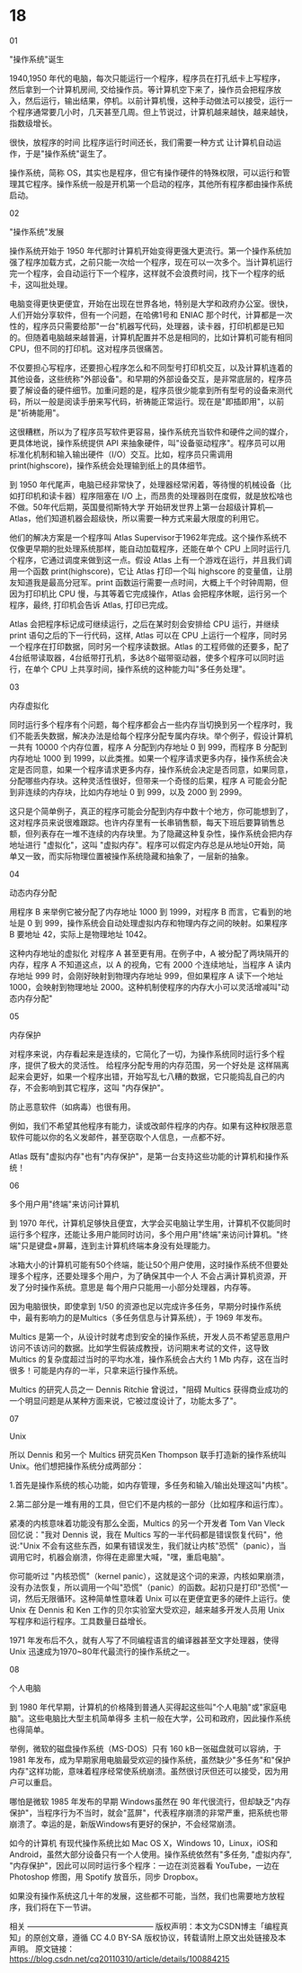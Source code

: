 # 18 

01

"操作系统"诞生

 


1940,1950 年代的电脑，每次只能运行一个程序，程序员在打孔纸卡上写程序，然后拿到一个计算机房间,  交给操作员。等计算机空下来了，操作员会把程序放入，然后运行，输出结果，停机。以前计算机慢，这种手动做法可以接受，运行一个程序通常要几小时，几天甚至几周。但上节说过，计算机越来越快，越来越快，指数级增长。

很快，放程序的时间 比程序运行时间还长，我们需要一种方式 让计算机自动运作，于是"操作系统"诞生了。

操作系统，简称 OS，其实也是程序，但它有操作硬件的特殊权限，可以运行和管理其它程序。操作系统一般是开机第一个启动的程序，其他所有程序都由操作系统启动。

 

02

"操作系统"发展

操作系统开始于 1950 年代那时计算机开始变得更强大更流行。第一个操作系统加强了程序加载方式，之前只能一次给一个程序，现在可以一次多个。当计算机运行完一个程序，会自动运行下一个程序，这样就不会浪费时间，找下一个程序的纸卡，这叫批处理。

电脑变得更快更便宜，开始在出现在世界各地，特别是大学和政府办公室。很快，人们开始分享软件，但有一个问题，在哈佛1号和 ENIAC 那个时代，计算都是一次性的，程序员只需要给那"一台"机器写代码，处理器，读卡器，打印机都是已知的。但随着电脑越来越普遍，计算机配置并不总是相同的，比如计算机可能有相同 CPU，但不同的打印机。这对程序员很痛苦。

不仅要担心写程序，还要担心程序怎么和不同型号打印机交互，以及计算机连着的其他设备，这些统称"外部设备"。和早期的外部设备交互，是非常底层的，程序员要了解设备的硬件细节。加重问题的是，程序员很少能拿到所有型号的设备来测代码，所以一般是阅读手册来写代码，祈祷能正常运行。现在是"即插即用"，以前是"祈祷能用"。

这很糟糕，所以为了程序员写软件更容易，操作系统充当软件和硬件之间的媒介，更具体地说，操作系统提供 API 来抽象硬件，叫"设备驱动程序"。程序员可以用标准化机制和输入输出硬件（I/O）交互。比如，程序员只需调用 print(highscore)，操作系统会处理输到纸上的具体细节。

到 1950 年代尾声，电脑已经非常快了，处理器经常闲着，等待慢的机械设备（比如打印机和读卡器）程序阻塞在 I/O 上，而昂贵的处理器则在度假，就是放松啥也不做。50年代后期，英国曼彻斯特大学 开始研发世界上第一台超级计算机—Atlas，他们知道机器会超级快，所以需要一种方式来最大限度的利用它。

他们的解决方案是一个程序叫 Atlas Supervisor于1962年完成。这个操作系统不仅像更早期的批处理系统那样，能自动加载程序，还能在单个 CPU 上同时运行几个程序，它通过调度来做到这一点。假设 Atlas 上有一个游戏在运行，并且我们调用一个函数 print(highscore)，它让 Atlas 打印一个叫 highscore 的变量值，让朋友知道我是最高分冠军。print 函数运行需要一点时间，大概上千个时钟周期，但因为打印机比 CPU 慢，与其等着它完成操作，Atlas 会把程序休眠，运行另一个程序，最终, 打印机会告诉 Atlas, 打印已完成。

Atlas 会把程序标记成可继续运行，之后在某时刻会安排给 CPU 运行，并继续 print 语句之后的下一行代码，这样, Atlas 可以在 CPU 上运行一个程序，同时另一个程序在打印数据，同时另一个程序读数据。Atlas 的工程师做的还要多，配了4台纸带读取器，4台纸带打孔机，多达8个磁带驱动器，使多个程序可以同时运行，在单个 CPU 上共享时间，操作系统的这种能力叫"多任务处理"。

 

03

内存虚拟化

同时运行多个程序有个问题，每个程序都会占一些内存当切换到另一个程序时，我们不能丢失数据，解决办法是给每个程序分配专属内存块。举个例子，假设计算机一共有 10000 个内存位置，程序 A 分配到内存地址 0 到 999，而程序 B 分配到内存地址 1000 到 1999，以此类推。如果一个程序请求更多内存，操作系统会决定是否同意，如果一个程序请求更多内存，操作系统会决定是否同意，如果同意，分配哪些内存块。这种灵活性很好，但带来一个奇怪的后果，程序 A 可能会分配到非连续的内存块，比如内存地址 0 到 999，以及 2000 到 2999。

这只是个简单例子，真正的程序可能会分配到内存中数十个地方，你可能想到了，这对程序员来说很难跟踪。也许内存里有一长串销售额，每天下班后要算销售总额，但列表存在一堆不连续的内存块里。为了隐藏这种复杂性，操作系统会把内存地址进行 "虚拟化"，这叫 "虚拟内存"。程序可以假定内存总是从地址0开始，简单又一致，而实际物理位置被操作系统隐藏和抽象了，一层新的抽象。

 

04

动态内存分配

用程序 B 来举例它被分配了内存地址 1000 到 1999，对程序 B 而言，它看到的地址是 0 到 999，操作系统会自动处理虚拟内存和物理内存之间的映射。如果程序 B 要地址 42，实际上是物理地址 1042。

这种内存地址的虚拟化 对程序 A 甚至更有用。在例子中，A 被分配了两块隔开的内存，程序 A 不知道这点，以 A 的视角，它有 2000 个连续地址，当程序 A 读内存地址 999 时，会刚好映射到物理内存地址 999，但如果程序 A 读下一个地址 1000，会映射到物理地址 2000。这种机制使程序的内存大小可以灵活增减叫"动态内存分配"

 

05

内存保护

 

 

对程序来说，内存看起来是连续的，它简化了一切，为操作系统同时运行多个程序，提供了极大的灵活性。
给程序分配专用的内存范围，另一个好处是 这样隔离起来会更好，如果一个程序出错，开始写乱七八糟的数据，它只能捣乱自己的内存，不会影响到其它程序，这叫 "内存保护"。

防止恶意软件（如病毒）也很有用。

 

例如，我们不希望其他程序有能力，读或改邮件程序的内存。如果有这种权限恶意软件可能以你的名义发邮件，甚至窃取个人信息，一点都不好。

Atlas 既有"虚拟内存"也有"内存保护"，是第一台支持这些功能的计算机和操作系统！

 

06

多个用户用"终端"来访问计算机

 

 

到 1970 年代，计算机足够快且便宜，大学会买电脑让学生用，计算机不仅能同时运行多个程序，还能让多用户能同时访问，多个用户用"终端"来访问计算机。"终端"只是键盘+屏幕，连到主计算机终端本身没有处理能力。

冰箱大小的计算机可能有50个终端，能让50个用户使用，这时操作系统不但要处理多个程序，还要处理多个用户，为了确保其中一个人  不会占满计算机资源，开发了分时操作系统。意思是 每个用户只能用一小部分处理器，内存等。

因为电脑很快，即使拿到 1/50 的资源也足以完成许多任务，早期分时操作系统中，最有影响力的是Multics（多任务信息与计算系统），于 1969 年发布。

Multics 是第一个，从设计时就考虑到安全的操作系统，开发人员不希望恶意用户 访问不该访问的数据。比如学生假装成教授，访问期末考试的文件，这导致 Multics 的复杂度超过当时的平均水准，操作系统会占大约 1 Mb 内存，这在当时很多！可能是内存的一半，只拿来运行操作系统。

Multics 的研究人员之一 Dennis Ritchie 曾说过，"阻碍 Multics 获得商业成功的一个明显问题是从某种方面来说，它被过度设计了，功能太多了"。

07

Unix

 

所以 Dennis 和另一个 Multics 研究员Ken Thompson 联手打造新的操作系统叫 Unix。他们想把操作系统分成两部分：

1.首先是操作系统的核心功能，如内存管理，多任务和输入/输出处理这叫"内核"。

2.第二部分是一堆有用的工具，但它们不是内核的一部分（比如程序和运行库）。

紧凑的内核意味着功能没有那么全面，Multics 的另一个开发者 Tom Van Vleck 回忆说："我对 Dennis 说，我在 Multics 写的一半代码都是错误恢复代码"，他说:"Unix 不会有这些东西，如果有错误发生，我们就让内核"恐慌"（panic），当调用它时，机器会崩溃，你得在走廊里大喊，"嘿，重启电脑"。

你可能听过 "内核恐慌"（kernel panic），这就是这个词的来源，内核如果崩溃，没有办法恢复，所以调用一个叫"恐慌"（panic）的函数。起初只是打印"恐慌"一词，然后无限循环。这种简单性意味着 Unix 可以在更便宜更多的硬件上运行。使 Unix 在 Dennis 和 Ken 工作的贝尔实验室大受欢迎，越来越多开发人员用 Unix 写程序和运行程序。工具数量日益增长。

1971 年发布后不久，就有人写了不同编程语言的编译器甚至文字处理器，使得 Unix 迅速成为1970~80年代最流行的操作系统之一。

 

08

个人电脑

 

到 1980 年代早期，计算机的价格降到普通人买得起这些叫"个人电脑"或"家庭电脑"。这些电脑比大型主机简单得多 主机一般在大学，公司和政府，因此操作系统也得简单。

举例，微软的磁盘操作系统（MS-DOS）只有 160 kB一张磁盘就可以容纳，于 1981 年发布，成为早期家用电脑最受欢迎的操作系统，虽然缺少"多任务"和"保护内存"这样功能，意味着程序经常使系统崩溃。虽然很讨厌但还可以接受，因为用户可以重启。

哪怕是微软 1985 年发布的早期 Windows虽然在 90 年代很流行，但却缺乏"内存保护"，当程序行为不当时，就会"蓝屏"，代表程序崩溃的非常严重，把系统也带崩溃了。幸运的是，新版Windows有更好的保护，不会经常崩溃。

如今的计算机 有现代操作系统比如 Mac OS X，Windows 10，Linux，iOS和Android，虽然大部分设备只有一个人使用。操作系统依然有"多任务, "虚拟内存", "内存保护"，因此可以同时运行多个程序：一边在浏览器看 YouTube，一边在 Photoshop 修图，用 Spotify 放音乐，同步 Dropbox。

如果没有操作系统这几十年的发展，这些都不可能，当然，我们也需要地方放程序，我们将在下一节讲。

 

 

相关
————————————————
版权声明：本文为CSDN博主「编程真知」的原创文章，遵循 CC 4.0 BY-SA 版权协议，转载请附上原文出处链接及本声明。
原文链接：https://blog.csdn.net/cq20110310/article/details/100884215